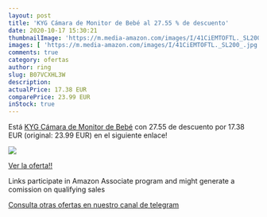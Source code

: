 ```yaml
---
layout: post
title: 'KYG Cámara de Monitor de Bebé al 27.55 % de descuento'
date: 2020-10-17 15:30:21
thumbnailImage: 'https://m.media-amazon.com/images/I/41CiEMTOFTL._SL200_.jpg'
images: [ 'https://m.media-amazon.com/images/I/41CiEMTOFTL._SL200_.jpg' ]
comments: true
category: ofertas
author: ring
slug: B07VCXHL3W
description:
actualPrice: 17.38 EUR
comparePrice: 23.99 EUR
inStock: true
---
```


Está [KYG Cámara de Monitor de Bebé](https://www.amazon.es/dp/B07VCXHL3W/?tag=tolees-21) con 27.55 de descuento por 17.38 EUR (original: 23.99 EUR) en el siguiente enlace!

[![](https://m.media-amazon.com/images/I/41CiEMTOFTL._SL200_.jpg)](https://www.amazon.es/dp/B07VCXHL3W/?tag=tolees-21)

[Ver la oferta!!](https://www.amazon.es/dp/B07VCXHL3W/?tag=tolees-21)

Links participate in Amazon Associate program and might generate a comission on qualifying sales

[Consulta otras ofertas en nuestro canal de telegram](https://t.me/s/ofertas25)
